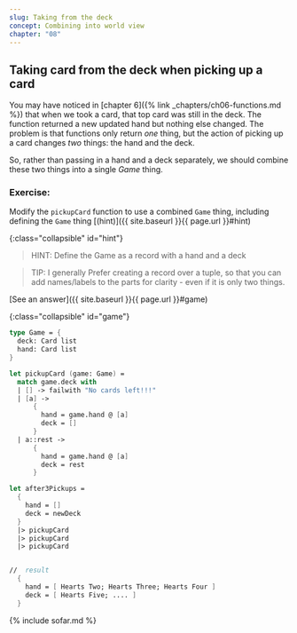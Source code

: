 ```yaml
---
slug: Taking from the deck
concept: Combining into world view
chapter: "08"
---
```

## Taking card from the deck when picking up a card
You may have noticed in [chapter 6]({% link _chapters/ch06-functions.md %}) that when we took a card, that top card was still in the deck.  The function returned a new updated hand but nothing else changed.
The problem is that functions only return _one_ thing, but the action of picking up a card changes _two_ things: the hand and the deck.

So, rather than passing in a hand and a deck separately, we should combine these two things into a single _Game_ thing.

### Exercise:


Modify the `pickupCard` function to use a combined `Game` thing, including defining the `Game` thing
[(hint)]({{ site.baseurl }}{{ page.url }}#hint)

{:class="collapsible" id="hint"}
> HINT: Define the Game as a record with a hand and a deck

> TIP: I generally Prefer creating a record over a tuple, so that you can add names/labels to the parts for clarity - even if it is only two things.

[See an answer]({{ site.baseurl }}{{ page.url }}#game)

{:class="collapsible" id="game"}
```fsharp
type Game = {
  deck: Card list
  hand: Card list
}

let pickupCard (game: Game) =
  match game.deck with 
  | [] -> failwith "No cards left!!!"
  | [a] -> 
      {
        hand = game.hand @ [a]
        deck = []
      }
  | a::rest -> 
      {
        hand = game.hand @ [a]
        deck = rest
      }

let after3Pickups = 
  {
    hand = []
    deck = newDeck
  }
  |> pickupCard
  |> pickupCard
  |> pickupCard


//  result
  {
    hand = [ Hearts Two; Hearts Three; Hearts Four ]
    deck = [ Hearts Five; .... ]
  }

```


{% include sofar.md %}